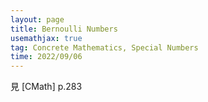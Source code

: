 ```yaml
---
layout: page
title: Bernoulli Numbers
usemathjax: true
tag: Concrete Mathematics, Special Numbers
time: 2022/09/06
---
```


見 [CMath] p.283
